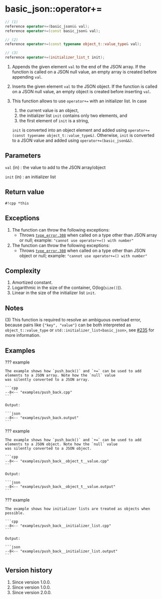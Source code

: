 # basic_json::operator+=

```cpp
// (1)
reference operator+=(basic_json&& val);
reference operator+=(const basic_json& val);

// (2)
reference operator+=(const typename object_t::value_type& val);

// (3)
reference operator+=(initializer_list_t init);
```

1. Appends the given element `val` to the end of the JSON array. If the function is called on a JSON null value, an
   empty array is created before appending `val`.

2. Inserts the given element `val` to the JSON object. If the function is called on a JSON null value, an empty object
   is created before inserting `val`.

3. This function allows to use `operator+=` with an initializer list. In case

    1. the current value is an object,
    2. the initializer list `init` contains only two elements, and
    3. the first element of `init` is a string,

    `init` is converted into an object element and added using `operator+=(const typename object_t::value_type&)`.
    Otherwise, `init` is converted to a JSON value and added using `operator+=(basic_json&&)`.

## Parameters

`val` (in)
:   the value to add to the JSON array/object

`init` (in)
:   an initializer list

## Return value

`#!cpp *this`

## Exceptions

1. The function can throw the following exceptions:
    - Throws [`type_error.308`](../../home/exceptions.md#jsonexceptiontype_error308) when called on a type other than
      JSON array or null; example: `"cannot use operator+=() with number"`
2. The function can throw the following exceptions:
    - Throws [`type_error.308`](../../home/exceptions.md#jsonexceptiontype_error308) when called on a type other than
      JSON object or null; example: `"cannot use operator+=() with number"`

## Complexity

1. Amortized constant.
2. Logarithmic in the size of the container, O(log(`size()`)).
3. Linear in the size of the initializer list `init`.

## Notes

(3) This function is required to resolve an ambiguous overload error, because pairs like `{"key", "value"}` can be both
interpreted as `object_t::value_type` or `std::initializer_list<basic_json>`, see
[#235](https://github.com/nlohmann/json/issues/235) for more information.

## Examples

??? example

    The example shows how `push_back()` and `+=` can be used to add elements to a JSON array. Note how the `null` value
    was silently converted to a JSON array.
    
    ```cpp
    --8<-- "examples/push_back.cpp"
    ```
    
    Output:
    
    ```json
    --8<-- "examples/push_back.output"
    ```

??? example

    The example shows how `push_back()` and `+=` can be used to add elements to a JSON object. Note how the `null` value
    was silently converted to a JSON object.

    ```cpp
    --8<-- "examples/push_back__object_t__value.cpp"
    ```
    
    Output:
    
    ```json
    --8<-- "examples/push_back__object_t__value.output"
    ```

??? example

    The example shows how initializer lists are treated as objects when possible.

    ```cpp
    --8<-- "examples/push_back__initializer_list.cpp"
    ```
    
    Output:
    
    ```json
    --8<-- "examples/push_back__initializer_list.output"
    ```

## Version history

1. Since version 1.0.0.
2. Since version 1.0.0.
2. Since version 2.0.0.
